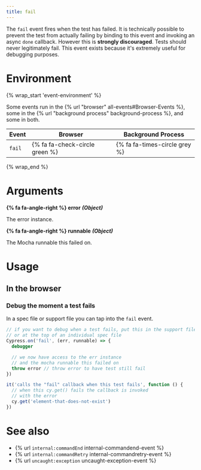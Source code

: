 ```yaml
---
title: fail
---
```


The `fail` event fires when the test has failed. It is technically possible to prevent the test from actually failing by binding to this event and invoking an async `done` callback. However this is **strongly discouraged**. Tests should never legitimately fail. This event exists because it's extremely useful for debugging purposes.

# Environment

{% wrap_start 'event-environment' %}

Some events run in the {% url "browser" all-events#Browser-Events %}, some in the {% url "background process" background-process %}, and some in both.

Event | Browser | Background Process
--- | --- | ---
`fail` | {% fa fa-check-circle green %} | {% fa fa-times-circle grey %}

{% wrap_end %}

# Arguments

**{% fa fa-angle-right %} error** ***(Object)***

The error instance.

**{% fa fa-angle-right %} runnable** ***(Object)***

The Mocha runnable this failed on.

# Usage

## In the browser

### Debug the moment a test fails

In a spec file or support file you can tap into the `fail` event.

```javascript
// if you want to debug when a test fails, put this in the support file,
// or at the top of an individual spec file
Cypress.on('fail', (err, runnable) => {
  debugger

  // we now have access to the err instance
  // and the mocha runnable this failed on
  throw error // throw error to have test still fail
})

it('calls the "fail" callback when this test fails', function () {
  // when this cy.get() fails the callback is invoked
  // with the error
  cy.get('element-that-does-not-exist')
})
```

# See also

- {% url `internal:commandEnd` internal-commandend-event %}
- {% url `internal:commandRetry` internal-commandretry-event %}
- {% url `uncaught:exception` uncaught-exception-event %}
